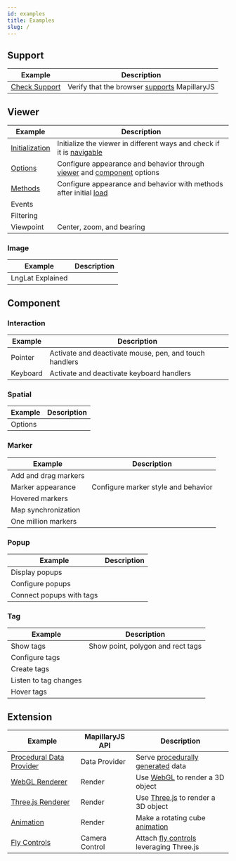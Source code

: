 ```yaml
---
id: examples
title: Examples
slug: /
---
```


## Support

| Example | Description |
| --- | --- |
| [Check Support](/examples/support) | Verify that the browser [supports](/api/modules/viewer#functions) MapillaryJS |

## Viewer

| Example | Description |
| --- | --- |
| [Initialization](/examples/viewer-initialization) | Initialize the viewer in different ways and check if it is [navigable](/api/classes/viewer.viewer-1#isnavigable) |
| [Options](/examples/viewer-options) | Configure appearance and behavior through [viewer](/api/interfaces/viewer.vieweroptions) and [component](/api/interfaces/viewer.componentoptions) options |
| [Methods](/examples/viewer-methods) | Configure appearance and behavior with methods after initial [load](/api/classes/viewer.viewer-1#on) |
| Events |  |
| Filtering |  |
| Viewpoint | Center, zoom, and bearing |

### Image

| Example          | Description |
| ---------------- | ----------- |
| LngLat Explained |             |

## Component

### Interaction

| Example  | Description                                            |
| -------- | ------------------------------------------------------ |
| Pointer  | Activate and deactivate mouse, pen, and touch handlers |
| Keyboard | Activate and deactivate keyboard handlers              |

### Spatial

| Example | Description |
| ------- | ----------- |
| Options |             |

### Marker

| Example              | Description                         |
| -------------------- | ----------------------------------- |
| Add and drag markers |                                     |
| Marker appearance    | Configure marker style and behavior |
| Hovered markers      |                                     |
| Map synchronization  |                                     |
| One million markers  |                                     |

### Popup

| Example                  | Description |
| ------------------------ | ----------- |
| Display popups           |             |
| Configure popups         |             |
| Connect popups with tags |             |

### Tag

| Example               | Description                       |
| --------------------- | --------------------------------- |
| Show tags             | Show point, polygon and rect tags |
| Configure tags        |                                   |
| Create tags           |                                   |
| Listen to tag changes |                                   |
| Hover tags            |                                   |

## Extension

| Example | MapillaryJS API | Description |
| --- | --- | --- |
| [Procedural Data Provider](/examples/procedural-data-provider) | Data Provider | Serve [procedurally generated](https://en.wikipedia.org/wiki/Procedural_generation) data |
| [WebGL Renderer](/examples/webgl-renderer) | Render | Use [WebGL](https://developer.mozilla.org/en-US/docs/Web/API/WebGL_API) to render a 3D object |
| [Three.js Renderer](/examples/three-renderer) | Render | Use [Three.js](https://threejs.org/) to render a 3D object |
| [Animation](/examples/animation) | Render | Make a rotating cube [animation](https://developer.mozilla.org/en-US/docs/Web/API/WebGL_API/Tutorial/Animating_objects_with_WebGL) |
| [Fly Controls](/examples/fly-controls) | Camera Control | Attach [fly controls](https://github.com/mrdoob/three.js/blob/r127/examples/jsm/controls/FlyControls.js) leveraging Three.js |
